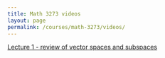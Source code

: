 ```yaml
---
title: Math 3273 videos
layout: page
permalink: /courses/math-3273/videos/
---
```

[Lecture 1 - review of vector spaces and subspaces](/courses/math-3273/videos/lecture-1)
